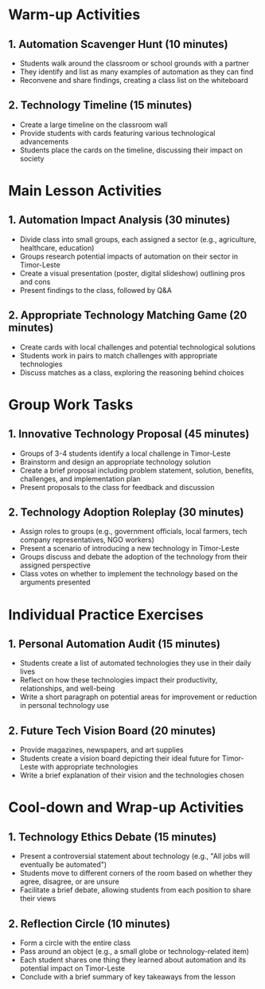 # Warm-up Activities

## 1. Automation Scavenger Hunt (10 minutes)
- Students walk around the classroom or school grounds with a partner
- They identify and list as many examples of automation as they can find
- Reconvene and share findings, creating a class list on the whiteboard

## 2. Technology Timeline (15 minutes)
- Create a large timeline on the classroom wall
- Provide students with cards featuring various technological advancements
- Students place the cards on the timeline, discussing their impact on society

# Main Lesson Activities

## 1. Automation Impact Analysis (30 minutes)
- Divide class into small groups, each assigned a sector (e.g., agriculture, healthcare, education)
- Groups research potential impacts of automation on their sector in Timor-Leste
- Create a visual presentation (poster, digital slideshow) outlining pros and cons
- Present findings to the class, followed by Q&A

## 2. Appropriate Technology Matching Game (20 minutes)
- Create cards with local challenges and potential technological solutions
- Students work in pairs to match challenges with appropriate technologies
- Discuss matches as a class, exploring the reasoning behind choices

# Group Work Tasks

## 1. Innovative Technology Proposal (45 minutes)
- Groups of 3-4 students identify a local challenge in Timor-Leste
- Brainstorm and design an appropriate technology solution
- Create a brief proposal including problem statement, solution, benefits, challenges, and implementation plan
- Present proposals to the class for feedback and discussion

## 2. Technology Adoption Roleplay (30 minutes)
- Assign roles to groups (e.g., government officials, local farmers, tech company representatives, NGO workers)
- Present a scenario of introducing a new technology in Timor-Leste
- Groups discuss and debate the adoption of the technology from their assigned perspective
- Class votes on whether to implement the technology based on the arguments presented

# Individual Practice Exercises

## 1. Personal Automation Audit (15 minutes)
- Students create a list of automated technologies they use in their daily lives
- Reflect on how these technologies impact their productivity, relationships, and well-being
- Write a short paragraph on potential areas for improvement or reduction in personal technology use

## 2. Future Tech Vision Board (20 minutes)
- Provide magazines, newspapers, and art supplies
- Students create a vision board depicting their ideal future for Timor-Leste with appropriate technologies
- Write a brief explanation of their vision and the technologies chosen

# Cool-down and Wrap-up Activities

## 1. Technology Ethics Debate (15 minutes)
- Present a controversial statement about technology (e.g., "All jobs will eventually be automated")
- Students move to different corners of the room based on whether they agree, disagree, or are unsure
- Facilitate a brief debate, allowing students from each position to share their views

## 2. Reflection Circle (10 minutes)
- Form a circle with the entire class
- Pass around an object (e.g., a small globe or technology-related item)
- Each student shares one thing they learned about automation and its potential impact on Timor-Leste
- Conclude with a brief summary of key takeaways from the lesson